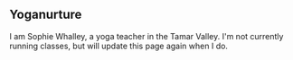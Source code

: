 ## Yoganurture

I am Sophie Whalley, a yoga teacher in the Tamar Valley. I'm not currently running classes, but will update this page again when I do.
